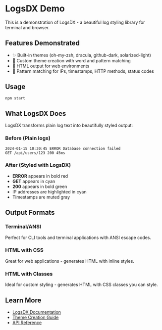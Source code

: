# LogsDX Demo

This is a demonstration of LogsDX - a beautiful log styling library for terminal and browser.

## Features Demonstrated

- ✨ Built-in themes (oh-my-zsh, dracula, github-dark, solarized-light)
- 🎨 Custom theme creation with word and pattern matching
- 📱 HTML output for web environments
- 🎯 Pattern matching for IPs, timestamps, HTTP methods, status codes

## Usage

```bash
npm start
```

## What LogsDX Does

LogsDX transforms plain log text into beautifully styled output:

### Before (Plain logs)

```
2024-01-15 10:30:45 ERROR Database connection failed
GET /api/users/123 200 45ms
```

### After (Styled with LogsDX)

- **ERROR** appears in bold red
- **GET** appears in cyan
- **200** appears in bold green
- IP addresses are highlighted in cyan
- Timestamps are muted gray

## Output Formats

### Terminal/ANSI

Perfect for CLI tools and terminal applications with ANSI escape codes.

### HTML with CSS

Great for web applications - generates HTML with inline styles.

### HTML with Classes

Ideal for custom styling - generates HTML with CSS classes you can style.

## Learn More

- [LogsDX Documentation](https://github.com/your-repo/logsdx)
- [Theme Creation Guide](https://github.com/your-repo/logsdx/docs/themes)
- [API Reference](https://github.com/your-repo/logsdx/docs/api)
